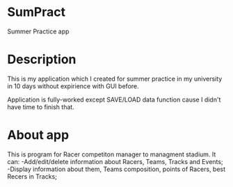 # SumPract
Summer Practice app


# Description
This is my application which I created for summer practice in my university in 10 days without expirience with GUI before.

Application is fully-worked except SAVE/LOAD data function cause I didn't have time to finish that.


# About app
This is program for Racer competiton manager to managment stadium. It can:
-Add/edit/delete information about Racers, Teams, Tracks and Events;
-Display information about them, Teams composition, points of Racers, best Recers in Tracks;
